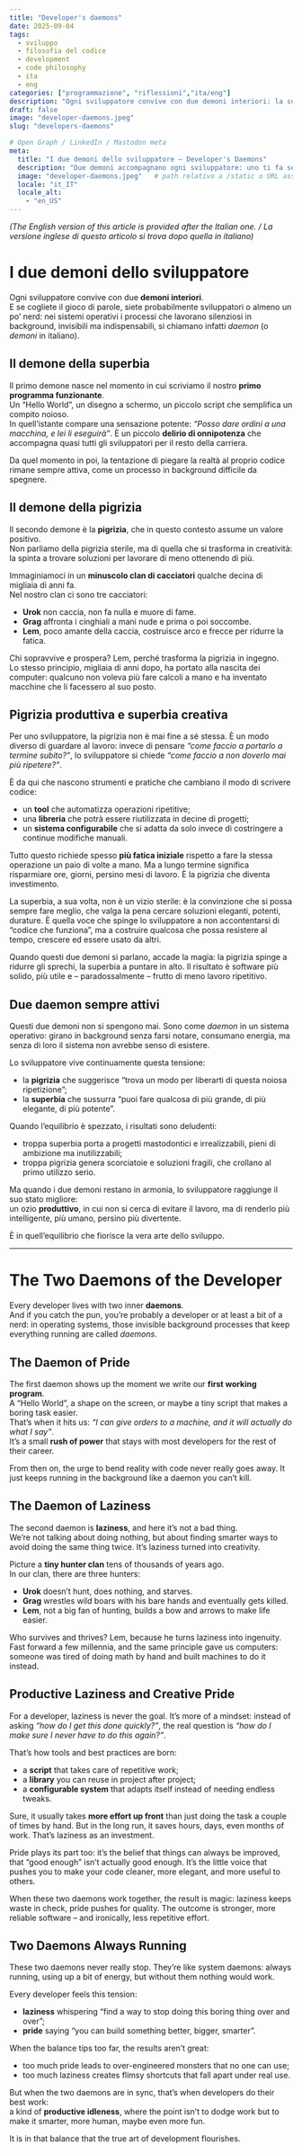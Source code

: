 ```yaml
---
title: "Developer's daemons"
date: 2025-09-04
tags:
  - sviluppo
  - filosofia del codice
  - development
  - code philosophy
  - ita
  - eng
categories: ["programmazione", "riflessioni","ita/eng"]
description: "Ogni sviluppatore convive con due demoni interiori: la superbia e la pigrizia. Le due forze che secondo me alimentano la vera arte dello sviluppo."
draft: false
image: "developer-daemons.jpeg"
slug: "developers-daemons"

# Open Graph / LinkedIn / Mastodon meta
meta:
  title: "I due demoni dello sviluppatore – Developer's Daemons"
  description: "Due demoni accompagnano ogni sviluppatore: uno ti fa sentire onnipotente, l’altro ti spinge a lavorare di meno. Il segreto è tenerli in equilibrio."
  image: "developer-daemons.jpeg"   # path relativo a /static o URL assoluto
  locale: "it_IT"
  locale_alt:
    - "en_US"
---
```


*(The English version of this article is provided after the Italian one. / La versione inglese di questo articolo si trova dopo quella in italiano)*  

# I due demoni dello sviluppatore  

Ogni sviluppatore convive con due **demoni interiori**.  
E se cogliete il gioco di parole, siete probabilmente sviluppatori o almeno un po’ nerd: nei sistemi operativi i processi che lavorano silenziosi in background, invisibili ma indispensabili, si chiamano infatti *daemon* (o *demoni* in italiano).  

## Il demone della superbia  
Il primo demone nasce nel momento in cui scriviamo il nostro **primo programma funzionante**.  
Un “Hello World”, un disegno a schermo, un piccolo script che semplifica un compito noioso.  
In quell’istante compare una sensazione potente: *“Posso dare ordini a una macchina, e lei li eseguirà”*. È un piccolo **delirio di onnipotenza** che accompagna quasi tutti gli sviluppatori per il resto della carriera.  

Da quel momento in poi, la tentazione di piegare la realtà al proprio codice rimane sempre attiva, come un processo in background difficile da spegnere.  

## Il demone della pigrizia  
Il secondo demone è la **pigrizia**, che in questo contesto assume un valore positivo.  
Non parliamo della pigrizia sterile, ma di quella che si trasforma in creatività: la spinta a trovare soluzioni per lavorare di meno ottenendo di più.  

Immaginiamoci in un **minuscolo clan di cacciatori** qualche decina di migliaia di anni fa.  
Nel nostro clan ci sono tre cacciatori:  

- **Urok** non caccia, non fa nulla e muore di fame.  
- **Grag** affronta i cinghiali a mani nude e prima o poi soccombe.  
- **Lem**, poco amante della caccia, costruisce arco e frecce per ridurre la fatica.  

Chi sopravvive e prospera? Lem, perché trasforma la pigrizia in ingegno.  
Lo stesso principio, migliaia di anni dopo, ha portato alla nascita dei computer: qualcuno non voleva più fare calcoli a mano e ha inventato macchine che li facessero al suo posto.  

## Pigrizia produttiva e superbia creativa  
Per uno sviluppatore, la pigrizia non è mai fine a sé stessa. È un modo diverso di guardare al lavoro: invece di pensare *“come faccio a portarlo a termine subito?”*, lo sviluppatore si chiede *“come faccio a non doverlo mai più ripetere?”*.  

È da qui che nascono strumenti e pratiche che cambiano il modo di scrivere codice:  
- un **tool** che automatizza operazioni ripetitive;  
- una **libreria** che potrà essere riutilizzata in decine di progetti;  
- un **sistema configurabile** che si adatta da solo invece di costringere a continue modifiche manuali.  

Tutto questo richiede spesso **più fatica iniziale** rispetto a fare la stessa operazione un paio di volte a mano. Ma a lungo termine significa risparmiare ore, giorni, persino mesi di lavoro. È la pigrizia che diventa investimento.  

La superbia, a sua volta, non è un vizio sterile: è la convinzione che si possa sempre fare meglio, che valga la pena cercare soluzioni eleganti, potenti, durature. È quella voce che spinge lo sviluppatore a non accontentarsi di “codice che funziona”, ma a costruire qualcosa che possa resistere al tempo, crescere ed essere usato da altri.  

Quando questi due demoni si parlano, accade la magia: la pigrizia spinge a ridurre gli sprechi, la superbia a puntare in alto. Il risultato è software più solido, più utile e – paradossalmente – frutto di meno lavoro ripetitivo.  

## Due daemon sempre attivi  
Questi due demoni non si spengono mai. Sono come *daemon* in un sistema operativo: girano in background senza farsi notare, consumano energia, ma senza di loro il sistema non avrebbe senso di esistere.  

Lo sviluppatore vive continuamente questa tensione:  
- la **pigrizia** che suggerisce “trova un modo per liberarti di questa noiosa ripetizione”;  
- la **superbia** che sussurra “puoi fare qualcosa di più grande, di più elegante, di più potente”.  

Quando l’equilibrio è spezzato, i risultati sono deludenti:  
- troppa superbia porta a progetti mastodontici e irrealizzabili, pieni di ambizione ma inutilizzabili;  
- troppa pigrizia genera scorciatoie e soluzioni fragili, che crollano al primo utilizzo serio.  

Ma quando i due demoni restano in armonia, lo sviluppatore raggiunge il suo stato migliore:  
un ozio **produttivo**, in cui non si cerca di evitare il lavoro, ma di renderlo più intelligente, più umano, persino più divertente.  

È in quell’equilibrio che fiorisce la vera arte dello sviluppo.  

---

# The Two Daemons of the Developer  

Every developer lives with two inner **daemons**.  
And if you catch the pun, you’re probably a developer or at least a bit of a nerd: in operating systems, those invisible background processes that keep everything running are called *daemons*.  

## The Daemon of Pride  
The first daemon shows up the moment we write our **first working program**.  
A “Hello World”, a shape on the screen, or maybe a tiny script that makes a boring task easier.  
That’s when it hits us: *“I can give orders to a machine, and it will actually do what I say”*.  
It’s a small **rush of power** that stays with most developers for the rest of their career.  

From then on, the urge to bend reality with code never really goes away. It just keeps running in the background like a daemon you can’t kill.  

## The Daemon of Laziness  
The second daemon is **laziness**, and here it’s not a bad thing.  
We’re not talking about doing nothing, but about finding smarter ways to avoid doing the same thing twice. It’s laziness turned into creativity.  

Picture a **tiny hunter clan** tens of thousands of years ago.  
In our clan, there are three hunters:  

- **Urok** doesn’t hunt, does nothing, and starves.  
- **Grag** wrestles wild boars with his bare hands and eventually gets killed.  
- **Lem**, not a big fan of hunting, builds a bow and arrows to make life easier.  

Who survives and thrives? Lem, because he turns laziness into ingenuity.  
Fast forward a few millennia, and the same principle gave us computers: someone was tired of doing math by hand and built machines to do it instead.  

## Productive Laziness and Creative Pride  
For a developer, laziness is never the goal. It’s more of a mindset: instead of asking *“how do I get this done quickly?”*, the real question is *“how do I make sure I never have to do this again?”*.  

That’s how tools and best practices are born:  
- a **script** that takes care of repetitive work;  
- a **library** you can reuse in project after project;  
- a **configurable system** that adapts itself instead of needing endless tweaks.  

Sure, it usually takes **more effort up front** than just doing the task a couple of times by hand. But in the long run, it saves hours, days, even months of work. That’s laziness as an investment.  

Pride plays its part too: it’s the belief that things can always be improved, that “good enough” isn’t actually good enough. It’s the little voice that pushes you to make your code cleaner, more elegant, and more useful to others.  

When these two daemons work together, the result is magic: laziness keeps waste in check, pride pushes for quality. The outcome is stronger, more reliable software – and ironically, less repetitive effort.  

## Two Daemons Always Running  
These two daemons never really stop. They’re like system daemons: always running, using up a bit of energy, but without them nothing would work.  

Every developer feels this tension:  
- **laziness** whispering “find a way to stop doing this boring thing over and over”;  
- **pride** saying “you can build something better, bigger, smarter”.  

When the balance tips too far, the results aren’t great:  
- too much pride leads to over-engineered monsters that no one can use;  
- too much laziness creates flimsy shortcuts that fall apart under real use.  

But when the two daemons are in sync, that’s when developers do their best work:  
a kind of **productive idleness**, where the point isn’t to dodge work but to make it smarter, more human, maybe even more fun.  

It is in that balance that the true art of development flourishes.  